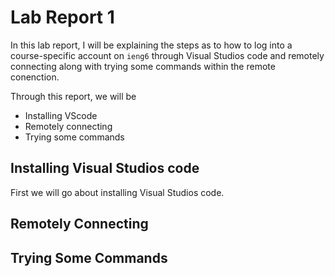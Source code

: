 # Lab Report 1
In this lab report, I will be explaining the steps as to how to log into a course-specific account on `ieng6` through Visual Studios code and remotely connecting along with trying some commands within the remote conenction.

Through this report, we will be 
* Installing VScode
* Remotely connecting 
* Trying some commands

## Installing Visual Studios code
First we will go about installing Visual Studios code. 

## Remotely Connecting

## Trying Some Commands
